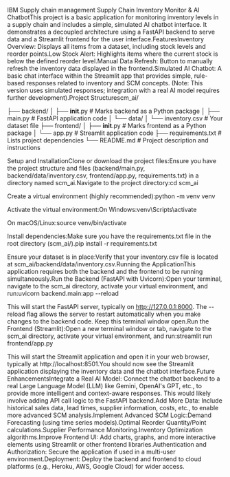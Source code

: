 IBM Supply chain management
Supply Chain Inventory Monitor & AI ChatbotThis project is a basic application for monitoring inventory levels in a supply chain and includes a simple, simulated AI chatbot interface. It demonstrates a decoupled architecture using a FastAPI backend to serve data and a Streamlit frontend for the user interface.FeaturesInventory Overview: Displays all items from a dataset, including stock levels and reorder points.Low Stock Alert: Highlights items where the current stock is below the defined reorder level.Manual Data Refresh: Button to manually refresh the inventory data displayed in the frontend.Simulated AI Chatbot: A basic chat interface within the Streamlit app that provides simple, rule-based responses related to inventory and SCM concepts. (Note: This version uses simulated responses; integration with a real AI model requires further development).Project Structurescm_ai/

├── backend/
│   ├── __init__.py       # Marks backend as a Python package
│   ├── main.py           # FastAPI application code
│   └── data/
│       └── inventory.csv   # Your dataset file
├── frontend/
│   ├── __init__.py       # Marks frontend as a Python package
│   └── app.py            # Streamlit application code
├── requirements.txt      # Lists project dependencies
└── README.md             # Project description and instructions

Setup and InstallationClone or download the project files:Ensure you have the project structure and files (backend/main.py, backend/data/inventory.csv, frontend/app.py, requirements.txt) in a directory named scm_ai.Navigate to the project directory:cd scm_ai

Create a virtual environment (highly recommended):python -m venv venv

Activate the virtual environment:On Windows:venv\Scripts\activate

On macOS/Linux:source venv/bin/activate

Install dependencies:Make sure you have the requirements.txt file in the root directory (scm_ai/).pip install -r requirements.txt

Ensure your dataset is in place:Verify that your inventory.csv file is located at scm_ai/backend/data/inventory.csv.Running the ApplicationThis application requires both the backend and the frontend to be running simultaneously.Run the Backend (FastAPI with Uvicorn):Open your terminal, navigate to the scm_ai directory, activate your virtual environment, and run:uvicorn backend.main:app --reload

This will start the FastAPI server, typically on http://127.0.0.1:8000. The --reload flag allows the server to restart automatically when you make changes to the backend code. Keep this terminal window open.Run the Frontend (Streamlit):Open a new terminal window or tab, navigate to the scm_ai directory, activate your virtual environment, and run:streamlit run frontend/app.py

This will start the Streamlit application and open it in your web browser, typically at http://localhost:8501.You should now see the Streamlit application displaying the inventory data and the chatbot interface.Future EnhancementsIntegrate a Real AI Model: Connect the chatbot backend to a real Large Language Model (LLM) like Gemini, OpenAI's GPT, etc., to provide more intelligent and context-aware responses. This would likely involve adding API call logic to the FastAPI backend.Add More Data: Include historical sales data, lead times, supplier information, costs, etc., to enable more advanced SCM analysis.Implement Advanced SCM Logic:Demand Forecasting (using time series models).Optimal Reorder Quantity/Point calculations.Supplier Performance Monitoring.Inventory Optimization algorithms.Improve Frontend UI: Add charts, graphs, and more interactive elements using Streamlit or other frontend libraries.Authentication and Authorization: Secure the application if used in a multi-user environment.Deployment: Deploy the backend and frontend to cloud platforms (e.g., Heroku, AWS, Google Cloud) for wider access.
